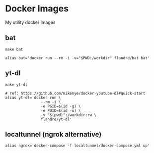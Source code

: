 # Docker Images

My utility docker images

## bat

```shell
make bat

alias bat='docker run --rm -i -v="$PWD:/workdir" flandre/bat bat'
```

## yt-dl

```shell
make yt-dl

# ref: https://github.com/mikenye/docker-youtube-dl#quick-start
alias yt-dl='docker run \
                --rm -i \
                -e PGID=$(id -g) \
                -e PUID=$(id -u) \
                -v "$(pwd)":/workdir:rw \
                flandre/yt-dl'
```

## localtunnel (ngrok alternative)

```shell
alias ngrok='docker-compose -f localtunnel/docker-compose.yml up'
```
